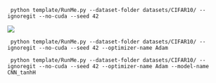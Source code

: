```shell
 python template/RunMe.py --dataset-folder datasets/CIFAR10/ --ignoregit --no-cuda --seed 42
````
![](defult_scalars.PNG)

```shell
 python template/RunMe.py --dataset-folder datasets/CIFAR10/ --ignoregit --no-cuda --seed 42 --optimizer-name Adam
````


```shell
 python template/RunMe.py --dataset-folder datasets/CIFAR10/ --ignoregit --no-cuda --seed 42 --optimizer-name Adam --model-name CNN_tanhH
````
